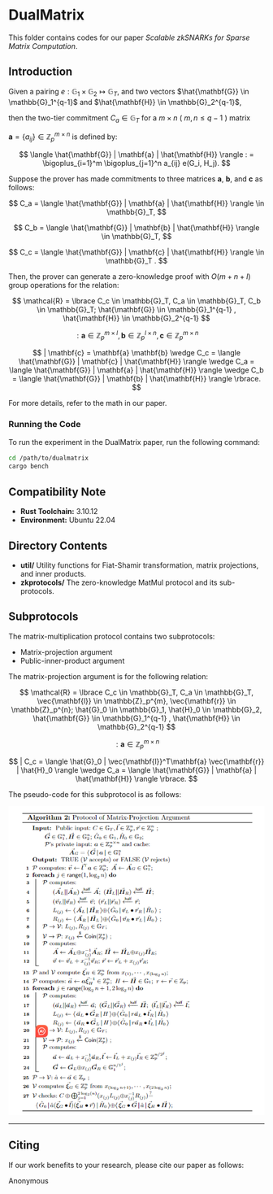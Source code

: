 # DualMatrix

This folder contains codes for our paper
*Scalable zkSNARKs for Sparse Matrix Computation*.

## Introduction

Given a pairing
$e: \mathbb{G}_1 \times \mathbb{G}_2 \mapsto \mathbb{G}_T$, 
and two vectors 
$\hat{\mathbf{G}} \in \mathbb{G}_1^{q-1}$ 
and 
$\hat{\mathbf{H}} \in \mathbb{G}_2^{q-1}$,

then the two-tier commitment $C_a \in \mathbb{G}_T$ for a $m \times n$ ( $m,n \le q-1$ ) matrix 

$\mathbf{a} = \lbrace a_{ij} \rbrace \in \mathbb{Z}_p^{m\times n}$ is defined by:

$$
\langle \hat{\mathbf{G}}  |  \mathbf{a}   |  \hat{\mathbf{H}} \rangle
: = \bigoplus_{i=1}^m \bigoplus_{j=1}^n a_{ij} e(G_i, H_j).
$$ 

Suppose the prover has made commitments to three matrices 
$\mathbf{a}$, $\mathbf{b}$, and $\mathbf{c}$ as follows:

$$ 
C_a = \langle \hat{\mathbf{G}}  |  \mathbf{a}   |  \hat{\mathbf{H}} \rangle 
\in \mathbb{G}_T, 
$$

$$
C_b =  \langle \hat{\mathbf{G}}  |  \mathbf{b}   |  \hat{\mathbf{H}} \rangle 
\in \mathbb{G}_T,
$$

$$
C_c =  \langle \hat{\mathbf{G}}  |  \mathbf{c}  |  \hat{\mathbf{H}} \rangle
\in \mathbb{G}_T .
$$

Then, the prover can generate a zero-knowledge proof with $O(m+n+l)$ group operations
for the relation:

$$
\mathcal{R} = \lbrace
     C_c \in \mathbb{G}_T, C_a \in \mathbb{G}_T, C_b \in \mathbb{G}_T;
    \hat{\mathbf{G}} \in \mathbb{G}_1^{q-1} , \hat{\mathbf{H}} \in \mathbb{G}_2^{q-1} 
$$

$$
: \mathbf{a} \in \mathbb{Z}_p^{m\times l},
    \mathbf{b} \in \mathbb{Z}_p^{l \times n},
    \mathbf{c} \in \mathbb{Z}_p^{m \times n}
$$

$$
| \mathbf{c} = \mathbf{a} \mathbf{b} 
    \wedge C_c =
     \langle \hat{\mathbf{G}}  |  \mathbf{c}   |  \hat{\mathbf{H}} \rangle
    \wedge C_a =
     \langle \hat{\mathbf{G}}  |  \mathbf{a}   |  \hat{\mathbf{H}} \rangle
    \wedge C_b =
     \langle \hat{\mathbf{G}}  |  \mathbf{b}   |  \hat{\mathbf{H}} \rangle     
\rbrace.
$$

For more details, refer to the math in our paper. 

### Running the Code

To run the experiment in the DualMatrix paper, run the following command:
```bash
cd /path/to/dualmatrix
cargo bench
```

## Compatibility Note

- **Rust Toolchain:** 3.10.12
- **Environment:** Ubuntu 22.04


## Directory Contents

- **util/** Utility functions for Fiat-Shamir transformation, matrix projections, and inner products.
- **zkprotocols/** The zero-knowledge MatMul protocol and its sub-protocols.


## Subprotocols

The matrix-multiplication protocol contains two subprotocols:
- Matrix-projection argument
- Public-inner-product argument

The matrix-projection argument is for the following relation:

$$
\mathcal{R} = \lbrace
     C_c \in \mathbb{G}_T, C_a \in \mathbb{G}_T, 
     \vec{\mathbf{l}} \in \mathbb{Z}_p^{m}, \vec{\mathbf{r}} \in \mathbb{Z}_p^{n};
     \hat{G}_0 \in \mathbb{G}_1, \hat{H}_0 \in \mathbb{G}_2,
    \hat{\mathbf{G}} \in \mathbb{G}_1^{q-1} , \hat{\mathbf{H}} \in \mathbb{G}_2^{q-1} 
$$

$$
: \mathbf{a} \in \mathbb{Z}_p^{m \times n}
$$

$$
|   C_c =
     \langle \hat{G}_0  |  \vec{\mathbf{l}}^T\mathbf{a} \vec{\mathbf{r}}  |  \hat{H}_0 \rangle
    \wedge C_a =
     \langle \hat{\mathbf{G}}  |  \mathbf{a}   |  \hat{\mathbf{H}} \rangle 
\rbrace.
$$

The pseudo-code for this subprotocol is as follows:

![alg](assets/proj.png)

--- 

## Citing

If our work benefits to your research, please cite our paper as follows:

Anonymous

